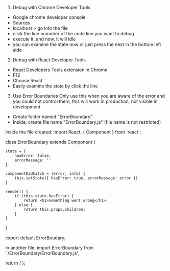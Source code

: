 1. Debug with Chrome Developer Tools
- Google chrome developer console
- Sources
- localhost > go into the file
- click the line numnber of the code line you want to debug
- execute it, and now, it will idle
- you can examine the state now or just press the next in the bottom left side

2. Debug with React Developer Tools
- React Developers Tools extension in Chrome
- F12
- Choose React
- Easily examine the state by click the line

3. Use Error Boundaries
Only use this when you are aware of the error and you could not control them, this will work in production, not visible in development.

- Create folder named "ErrorBoundary"
- Inside, create file name "ErrorBoundary.js" (file name is not restricted)

Inside the file created:
import React, { Component } from 'react';

class ErrorBoundary extends Component {
	
	state = {
		hasError: false,
		errorMessage: ''
	}

	componentDidCatch = (error, info) {
		this.setState({ hasError: true, errorMessage: error })
	}

	render() {
		if (this.state.hasError) {
			return <h1>Something went wrong</h1>;
		} else {
			return this.props.children;
		}
	}

}

export default ErrorBoudary;

In another file:
import ErrorBoundary from './ErrorBoundary/ErrorBoundary.js';

return (
	<ErrorBoundary key={i}>
		<Person></Person>
	</ErrorBoundary>
);

